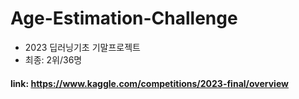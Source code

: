 # Age-Estimation-Challenge
- 2023 딥러닝기초 기말프로젝트
- 최종: 2위/36명
#### link: https://www.kaggle.com/competitions/2023-final/overview

